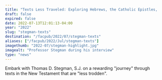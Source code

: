```yaml
---
title: "Texts Less Traveled: Exploring Hebrews, the Catholic Epistles, and Revelation"
draft: false
expired: false
date: 2022-07-13T12:01:13-04:00
year: "2022"
slug: "stegman-texts"
destination: "/facpub/2022/07/stegman-texts"
aliases: ["/facpub/2022/Jul/stegman-texts"]
imagethumb: "2022-07/stegman-highlight.jpg"
imagealt: "Professor Stegman during his interview"
type: "news"
---
```


Embark with Thomas D. Stegman, S.J. on a rewarding "journey" through texts in the New Testament that are "less trodden".